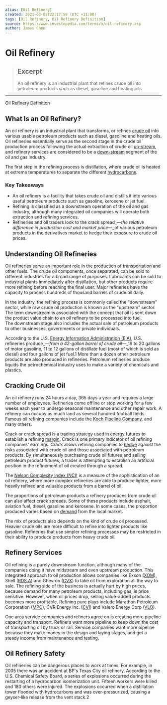 ```yaml
---
alias: [Oil Refinery]
created: 2021-03-02T22:17:59 (UTC +11:00)
tags: [Oil Refinery, Oil Refinery Definition]
source: https://www.investopedia.com/terms/o/oil-refinery.asp
author: James Chen
---
```


# Oil Refinery

> ## Excerpt
> An oil refinery is an industrial plant that refines crude oil into petroleum products such as diesel, gasoline and heating oils.

---

Oil Refinery Definition
## What Is an Oil Refinery?

An oil refinery is an industrial plant that transforms, or refines [crude oil](https://www.investopedia.com/terms/c/crude-oil.asp) into various usable petroleum products such as diesel, gasoline and heating oils. Oil refineries essentially serve as the second stage in the crude oil production process following the actual extraction of crude oil [up-stream](https://www.investopedia.com/terms/u/upstream.asp), and refinery services are considered to be a [down-stream](https://www.investopedia.com/terms/d/downstream.asp) segment of the oil and gas industry.

The first step in the refining process is distillation, where crude oil is heated at extreme temperatures to separate the different [hydrocarbons](https://www.investopedia.com/terms/h/hydrocarbon.asp).

### Key Takeaways

-   An oil refinery is a facility that takes crude oil and distills it into various useful petroleum products such as gasoline, kerosene or jet fuel.
-   Refining is classified as a downstream operation of the oil and gas industry, although many integrated oil companies will operate both extraction and refining services.
-   Refineries and oil traders look to the crack spread_—_the relative difference in production cost and market price_—_of various petroleum products in the derivatives market to hedge their exposure to crude oil prices.

## Understanding Oil Refineries

Oil refineries serve an important role in the production of transportation and other fuels. The crude oil components, once separated, can be sold to different industries for a broad range of purposes. Lubricants can be sold to industrial plants immediately after distillation, but other products require more refining before reaching the final user. Major refineries have the capacity to process hundreds of thousand barrels of crude oil daily.

In the industry, the refining process is commonly called the "downstream" sector, while raw crude oil production is known as the "upstream" sector. The term downstream is associated with the concept that oil is sent down the product value chain to an oil refinery to be processed into fuel. The downstream stage also includes the actual sale of petroleum products to other businesses, governments or private individuals.

According to the U.S. [Energy Information Administration (EIA)](https://www.investopedia.com/terms/e/energy-information-admin.asp), U.S. refineries produce_—_from a 42-gallon barrel of crude oil_—_19 to 20 gallons of motor gasoline, 11 to 12 gallons of distillate fuel (most of which is sold as diesel) and four gallons of jet fuel.1 More than a dozen other petroleum products are also produced in refineries. Petroleum refineries produce liquids the petrochemical industry uses to make a variety of chemicals and plastics.

## Cracking Crude Oil

An oil refinery runs 24 hours a day, 365 days a year and requires a large number of employees. Refineries come offline or stop working for a few weeks each year to undergo seasonal maintenance and other repair work. A refinery can occupy as much land as several hundred football fields. Famous oil refining companies include the [Koch Pipeline Company](https://www.investopedia.com/insights/companies-owned-koch-brothers/), and many others.

Crack or crack spread is a trading strategy used in [energy futures](https://www.investopedia.com/articles/optioninvestor/07/energy_market.asp) to establish a refining [margin](https://www.investopedia.com/terms/m/margin.asp). Crack is one primary indicator of oil refining companies' earnings. Crack allows refining companies to [hedge](https://www.investopedia.com/terms/h/hedge.asp) against the risks associated with crude oil and those associated with petroleum products. By simultaneously purchasing crude oil futures and selling petroleum product futures, a trader is attempting to establish an artificial position in the refinement of oil created through a spread.

The [Nelson Complexity Index (NCI)](https://www.investopedia.com/terms/n/nelson-index.asp) is a measure of the sophistication of an oil refinery, where more complex refineries are able to produce lighter, more heavily refined and valuable products from a barrel of oil.

The proportions of petroleum products a refinery produces from crude oil can also affect crack spreads. Some of these products include asphalt, aviation fuel, diesel, gasoline and kerosene. In some cases, the proportion produced varies based on [demand](https://www.investopedia.com/terms/d/demand.asp) from the local market. 

The mix of products also depends on the kind of crude oil processed. Heavier crude oils are more difficult to refine into lighter products like gasoline. Refineries that use simpler refining processes may be restricted in their ability to produce products from heavy crude oil.

## Refinery Services

Oil refining is a purely downstream function, although many of the companies doing it have midstream and even upstream production. This integrated approach to oil production allows companies like Exxon ([XOM](https://www.investopedia.com/markets/quote?tvwidgetsymbol=xom)), Shell ([RDS.A](https://www.investopedia.com/markets/quote?tvwidgetsymbol=rds-a)) and Chevron ([CVX](https://www.investopedia.com/markets/quote?tvwidgetsymbol=cvx)) to take oil from exploration all the way to sale. The refining side of the business is actually hurt by high prices, because demand for many petroleum products, including gas, is price sensitive. However, when oil prices drop, selling value-added products becomes more profitable. Refining pure plays include Marathon Petroleum Corporation ([MPC](https://www.investopedia.com/markets/quote?tvwidgetsymbol=mpc)), CVR Energy Inc. ([CVI](https://www.investopedia.com/markets/quote?tvwidgetsymbol=cvi)) and Valero Energy Corp ([VLO](https://www.investopedia.com/markets/quote?tvwidgetsymbol=vlo)).

One area service companies and refiners agree on is creating more pipeline capacity and transport. Refiners want more pipeline to keep down the cost of transporting oil by truck or rail. Service companies want more pipeline because they make money in the design and laying stages, and get a steady income from maintenance and testing.

## Oil Refinery Safety

Oil refineries can be dangerous places to work at times. For example, in 2005 there was an accident at BP's Texas City oil refinery. According to the U.S. Chemical Safety Board, a series of explosions occurred during the restarting of a hydrocarbon isomerization unit. Fifteen workers were killed and 180 others were injured. The explosions occurred when a distillation tower flooded with hydrocarbons and was over-pressurized, causing a geyser-like release from the vent stack.2
